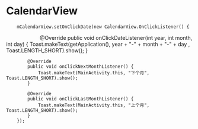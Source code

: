 # CalendarView


        mCalendarView.setOnClickDate(new CalendarView.OnClickListener() {
            
            @Override
            public void onClickDateListener(int year, int month, int day) {
                Toast.makeText(getApplication(), year + "-" + month + "-" + day , Toast.LENGTH_SHORT).show();
            }

            @Override
            public void onClickNextMonthListener() {
                Toast.makeText(MainActivity.this, "下个月", Toast.LENGTH_SHORT).show();
            }

            @Override
            public void onClickLastMonthListener() {
                Toast.makeText(MainActivity.this, "上个月", Toast.LENGTH_SHORT).show();
            }
        });

